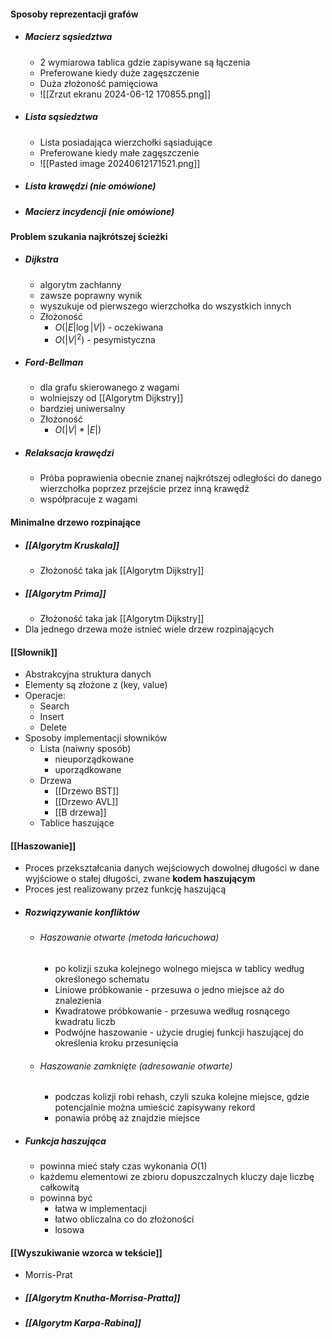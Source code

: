 #### Sposoby reprezentacji grafów
- ##### Macierz sąsiedztwa
	- 2 wymiarowa tablica gdzie zapisywane są łączenia
	- Preferowane kiedy duże zagęszczenie
	- Duża złożoność pamięciowa
	- ![[Zrzut ekranu 2024-06-12 170855.png]]
- ##### Lista sąsiedztwa
	- Lista posiadająca wierzchołki sąsiadujące
	- Preferowane kiedy małe zagęszczenie
	- ![[Pasted image 20240612171521.png]]
- ##### Lista krawędzi (nie omówione)
- ##### Macierz incydencji (nie omówione)

#### Problem szukania najkrótszej ścieżki
- ##### Dijkstra
	- algorytm zachłanny
	- zawsze poprawny wynik
	- wyszukuje od pierwszego wierzchołka do wszystkich innych
	- Złożoność
		- $O(|E|\log |V|)$ - oczekiwana
		- $O(|V|^2)$ - pesymistyczna
- ##### Ford-Bellman
	- dla grafu skierowanego z wagami
	- wolniejszy od [[Algorytm Dijkstry]]
	- bardziej uniwersalny
	- Złożoność
		- $O(|V|*|E|)$
- ##### Relaksacja krawędzi
	- Próba poprawienia obecnie znanej najkrótszej odległości do danego wierzchołka poprzez przejście przez inną krawędź
	- współpracuje z wagami

#### Minimalne drzewo rozpinające
- ##### [[Algorytm Kruskala]]
	- Złożoność taka jak [[Algorytm Dijkstry]]
- ##### [[Algorytm Prima]]
	- Złożoność taka jak [[Algorytm Dijkstry]]
- Dla jednego drzewa może istnieć wiele drzew rozpinających

#### [[Słownik]]
- Abstrakcyjna struktura danych
- Elementy są złożone z (key, value)
- Operacje:
	- Search
	- Insert
	- Delete
- Sposoby implementacji słowników
	- Lista (naiwny sposób)
		- nieuporządkowane
		- uporządkowane
	- Drzewa
		- [[Drzewo BST]]
		- [[Drzewo AVL]]
		- [[B drzewa]]
	- Tablice haszujące

#### [[Haszowanie]]
- Proces przekształcania danych wejściowych dowolnej długości w dane wyjściowe o stałej długości, zwane **kodem haszującym**
- Proces jest realizowany przez funkcję haszującą
- ##### Rozwiązywanie konfliktów
	- ###### Haszowanie otwarte (metoda łańcuchowa)
		- po kolizji szuka kolejnego wolnego miejsca w tablicy według określonego schematu
		- Liniowe próbkowanie - przesuwa o jedno miejsce aż do znalezienia
		- Kwadratowe próbkowanie - przesuwa według rosnącego kwadratu liczb
		- Podwójne haszowanie - użycie drugiej funkcji haszującej do określenia kroku przesunięcia
	- ###### Haszowanie zamknięte (adresowanie otwarte)
		-  podczas kolizji robi rehash, czyli szuka kolejne miejsce, gdzie potencjalnie można umieścić zapisywany rekord
		- ponawia próbę aż znajdzie miejsce
- ##### Funkcja haszująca
	- powinna mieć stały czas wykonania $O(1)$
	- każdemu elementowi ze zbioru dopuszczalnych kluczy daje liczbę całkowitą
	- powinna być
		- łatwa w implementacji
		- łatwo obliczalna co do złożoności
		- losowa

#### [[Wyszukiwanie wzorca w tekście]]
- Morris-Prat
- ##### [[Algorytm Knutha-Morrisa-Pratta]]
- ##### [[Algorytm Karpa-Rabina]]